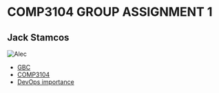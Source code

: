 # COMP3104 GROUP ASSIGNMENT 1

## Jack Stamcos

![Alec](https://avatars0.githubusercontent.com/u/11426029?s=460&u=3804bea68b1f78e9d26a512d869b16f576fcf3be&v=4)
- [GBC](101225743_gb.txt)
- [COMP3104](101225743_devops.txt)
- [DevOps importance](101225743_sdlc.txt)
